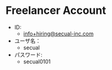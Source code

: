 Freelancer Account
=====
- ID:
  - info+hiring@secual-inc.com
- ユーザ名：
  - secual
- パスワード:
  - secual0101
